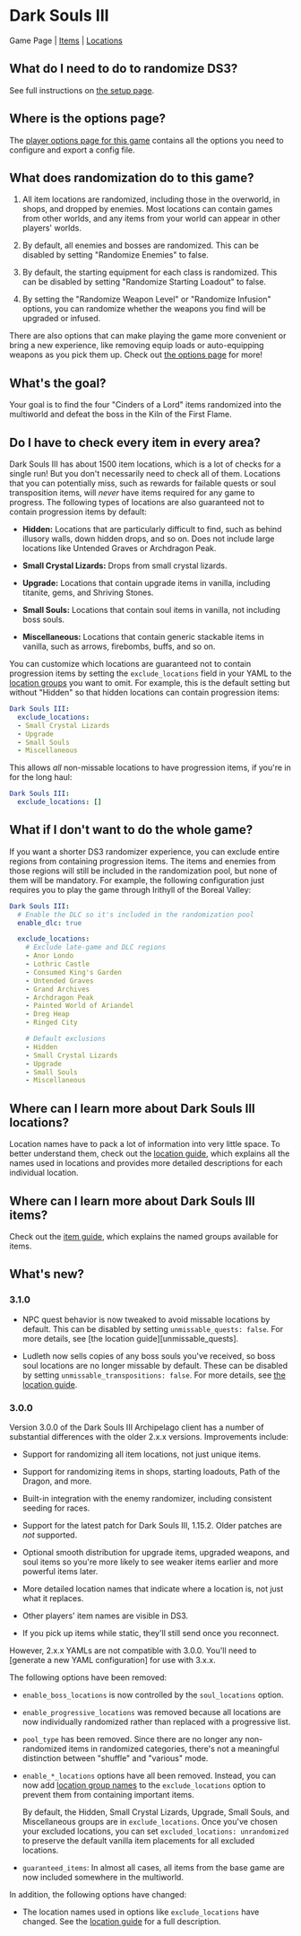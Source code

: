 # Dark Souls III

Game Page | [Items] | [Locations]

[Items]: /tutorial/Dark%20Souls%20III/items/en
[Locations]: /tutorial/Dark%20Souls%20III/locations/en

## What do I need to do to randomize DS3?

See full instructions on [the setup page].

[the setup page]: /tutorial/Dark%20Souls%20III/setup/en

## Where is the options page?

The [player options page for this game][options] contains all the options you
need to configure and export a config file.

[options]: ../player-options

## What does randomization do to this game?

1. All item locations are randomized, including those in the overworld, in
   shops, and dropped by enemies. Most locations can contain games from other
   worlds, and any items from your world can appear in other players' worlds.

2. By default, all enemies and bosses are randomized. This can be disabled by
   setting "Randomize Enemies" to false.

3. By default, the starting equipment for each class is randomized. This can be
   disabled by setting "Randomize Starting Loadout" to false.

4. By setting the "Randomize Weapon Level" or "Randomize Infusion" options, you
   can randomize whether the weapons you find will be upgraded or infused.

There are also options that can make playing the game more convenient or
bring a new experience, like removing equip loads or auto-equipping weapons as
you pick them up. Check out [the options page][options] for more!

## What's the goal?

Your goal is to find the four "Cinders of a Lord" items randomized into the
multiworld and defeat the boss in the Kiln of the First Flame.

## Do I have to check every item in every area?

Dark Souls III has about 1500 item locations, which is a lot of checks for a
single run! But you don't necessarily need to check all of them. Locations that
you can potentially miss, such as rewards for failable quests or soul
transposition items, will _never_ have items required for any game to progress.
The following types of locations are also guaranteed not to contain progression
items by default:

* **Hidden:** Locations that are particularly difficult to find, such as behind
  illusory walls, down hidden drops, and so on. Does not include large locations
  like Untended Graves or Archdragon Peak.

* **Small Crystal Lizards:** Drops from small crystal lizards.

* **Upgrade:** Locations that contain upgrade items in vanilla, including
  titanite, gems, and Shriving Stones.

* **Small Souls:** Locations that contain soul items in vanilla, not including
  boss souls.

* **Miscellaneous:** Locations that contain generic stackable items in vanilla,
  such as arrows, firebombs, buffs, and so on.

You can customize which locations are guaranteed not to contain progression
items by setting the `exclude_locations` field in your YAML to the [location
groups] you want to omit. For example, this is the default setting but without
"Hidden" so that hidden locations can contain progression items:

[location groups]: /tutorial/Dark%20Souls%20III/locations/en#location-groups

```yaml
Dark Souls III:
  exclude_locations:
  - Small Crystal Lizards
  - Upgrade
  - Small Souls
  - Miscellaneous
```

This allows _all_ non-missable locations to have progression items, if you're in
for the long haul:

```yaml
Dark Souls III:
  exclude_locations: []
```

## What if I don't want to do the whole game?

If you want a shorter DS3 randomizer experience, you can exclude entire regions
from containing progression items. The items and enemies from those regions will
still be included in the randomization pool, but none of them will be mandatory.
For example, the following configuration just requires you to play the game
through Irithyll of the Boreal Valley:

```yaml
Dark Souls III:
  # Enable the DLC so it's included in the randomization pool
  enable_dlc: true

  exclude_locations:
    # Exclude late-game and DLC regions
    - Anor Londo
    - Lothric Castle
    - Consumed King's Garden
    - Untended Graves
    - Grand Archives
    - Archdragon Peak
    - Painted World of Ariandel
    - Dreg Heap
    - Ringed City

    # Default exclusions
    - Hidden
    - Small Crystal Lizards
    - Upgrade
    - Small Souls
    - Miscellaneous
```

## Where can I learn more about Dark Souls III locations?

Location names have to pack a lot of information into very little space. To
better understand them, check out the [location guide], which explains all the
names used in locations and provides more detailed descriptions for each
individual location.

[location guide]: /tutorial/Dark%20Souls%20III/locations/en

## Where can I learn more about Dark Souls III items?

Check out the [item guide], which explains the named groups available for items.

[item guide]: /tutorial/Dark%20Souls%20III/items/en

## What's new?

### 3.1.0

* NPC quest behavior is now tweaked to avoid missable locations by default.
  This can be disabled by setting `unmissable_quests: false`. For more details,
  see [the location guide][unmissable_quests].

* Ludleth now sells copies of any boss souls you've received, so boss soul
  locations are no longer missable by default. These can be disabled by setting
  `unmissable_transpositions: false`. For more details, see
  [the location guide][unmissable_transpositions].

[unmissable_transpositions]: /tutorial/Dark%20Souls%20III/locations/en#unmissable_transpositions

### 3.0.0

Version 3.0.0 of the Dark Souls III Archipelago client has a number of
substantial differences with the older 2.x.x versions. Improvements include:

* Support for randomizing all item locations, not just unique items.

* Support for randomizing items in shops, starting loadouts, Path of the Dragon,
  and more.

* Built-in integration with the enemy randomizer, including consistent seeding
  for races.

* Support for the latest patch for Dark Souls III, 1.15.2. Older patches are
  *not* supported.

* Optional smooth distribution for upgrade items, upgraded weapons, and soul
  items so you're more likely to see weaker items earlier and more powerful
  items later.

* More detailed location names that indicate where a location is, not just what
  it replaces.

* Other players' item names are visible in DS3.

* If you pick up items while static, they'll still send once you reconnect.
 
However, 2.x.x YAMLs are not compatible with 3.0.0. You'll need to [generate a
new YAML configuration] for use with 3.x.x.

[generating a new YAML configuration]: /games/Dark%20Souls%20III/player-options

The following options have been removed:

* `enable_boss_locations` is now controlled by the `soul_locations` option.

* `enable_progressive_locations` was removed because all locations are now
  individually randomized rather than replaced with a progressive list.

* `pool_type` has been removed. Since there are no longer any non-randomized
  items in randomized categories, there's not a meaningful distinction between
  "shuffle" and "various" mode.

* `enable_*_locations` options have all been removed. Instead, you can now add
  [location group names] to the `exclude_locations` option to prevent them from
  containing important items.

  [location group names]: /tutorial/Dark%20Souls%20III/locations/en#location-groups

  By default, the Hidden, Small Crystal Lizards, Upgrade, Small Souls, and
  Miscellaneous groups are in `exclude_locations`. Once you've chosen your
  excluded locations, you can set `excluded_locations: unrandomized` to preserve
  the default vanilla item placements for all excluded locations.

* `guaranteed_items`: In almost all cases, all items from the base game are now
  included somewhere in the multiworld.

In addition, the following options have changed:

* The location names used in options like `exclude_locations` have changed. See
  the [location guide] for a full description.
